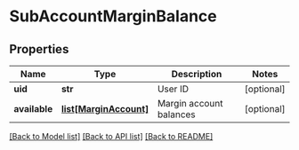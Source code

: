 # SubAccountMarginBalance

## Properties
Name | Type | Description | Notes
------------ | ------------- | ------------- | -------------
**uid** | **str** | User ID | [optional] 
**available** | [**list[MarginAccount]**](MarginAccount.md) | Margin account balances | [optional] 

[[Back to Model list]](../README.md#documentation-for-models) [[Back to API list]](../README.md#documentation-for-api-endpoints) [[Back to README]](../README.md)


